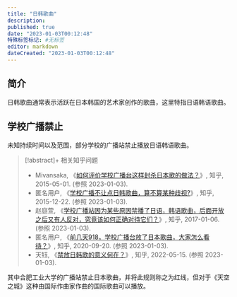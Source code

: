 ```yaml
---
title: "日韩歌曲"
description:
published: true
date: "2023-01-03T00:12:48"
特殊标签标记: #无标签
editor: markdown
dateCreated: "2023-01-03T00:12:48"
---
```


## 简介

日韩歌曲通常表示活跃在日本韩国的艺术家创作的歌曲，这里特指日语韩语歌曲。

## 学校广播禁止

未知持续时间以及范围，部分学校的广播站禁止播放日语韩语歌曲。

> [!abstract]+ 相关知乎问题
>
> +   Mivansaka, 《[如何评价学校广播台这样封杀日本歌的做法？](https://archive.is/qsyTD "https://www.zhihu.com/question/30011989")》, 知乎, 2015-05-01. (参照 2023-01-03).
> +   匿名用户, 《[学校广播不让点日韩歌曲，算不算某种歧视?](https://archive.is/WEArv "https://www.zhihu.com/question/38766265")》, 知乎, 2015-12-22. (参照 2023-01-03).
> +   赵庭萱, 《[学校广播站因为某些原因禁播了日语，韩语歌曲，后面开放之后又有人反对，究竟该如何正确对待它们？](https://archive.is/MXUgU "https://www.zhihu.com/question/54483651")》, 知乎, 2017-01-06. (参照 2023-01-03).
> +   匿名用户, 《[前几天918，学校广播台放了日本歌曲，大家怎么看待？](https://archive.is/wip/YAwIO "https://www.zhihu.com/question/421999011")》, 知乎, 2020-09-20. (参照 2023-01-03).
> +   天钰, 《[禁放日韩歌的意义何在？](https://archive.is/P5TiZ "https://www.zhihu.com/question/532946170")》, 知乎, 2022-05-15. (参照 2023-01-03).

其中合肥工业大学的广播站禁止日本歌曲，并将此规则称之为红线，但对于《天空之城》这种由国际作曲家作曲的国际歌曲可以播放。
